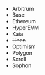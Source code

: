 
* Arbitrum
* Base
* Ethereum
* HyperEVM
* Kaia
* ~~Linea~~
* Optimism
* Polygon
* Scroll
* Sophon

<!---
>>>>>>> 9ae43e19 (Fix: #AR-9538 supported chains layout similar to onebalance)
<div class="img-grid-cards">

    <figure markdown="span">
        <img src="{{config.extra.arcana.img_dir}}/logos/arbitrum.{{config.extra.arcana.img_png}}"/>
        <figcaption>Arbitrum</figcaption>
    </figure>

    <figure markdown="span">
        <img src="{{config.extra.arcana.img_dir}}/logos/avalanche.{{config.extra.arcana.img_png}}"/>
        <figcaption>Avalanche</figcaption>
    </figure>

</div>
--->
